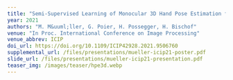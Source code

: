 ```yaml
---
title: "Semi-Supervised Learning of Monocular 3D Hand Pose Estimation from Multi-View Images"
year: 2021
authors: "M. M&uuml;ller, G. Poier, H. Possegger, H. Bischof"
venue: "In Proc. International Conference on Image Processing"
venue_abbrev: ICIP
doi_url: https://doi.org/10.1109/ICIP42928.2021.9506760
supplemental_url: /files/presentations/mueller-icip21-poster.pdf
slide_url: /files/presentations/mueller-icip21-presentation.pdf
teaser_img: /images/teaser/hpe3d.webp
---
```

